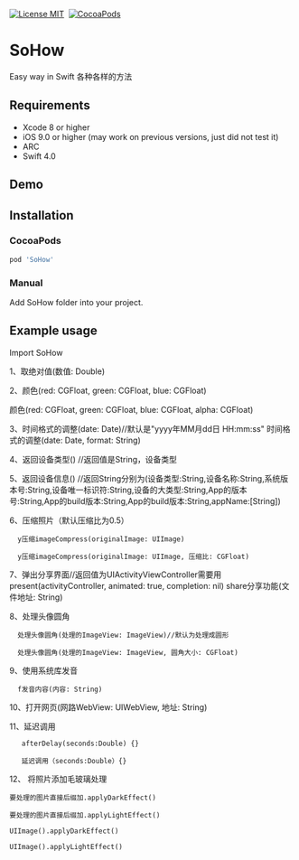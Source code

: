 [![License MIT](https://img.shields.io/badge/license-MIT-green.svg?style=flat)](https://github.com/cywd/FitRefresh/blob/master/LICENSE) 
[![CocoaPods](http://img.shields.io/cocoapods/p/SoHow.svg?style=flat)](http://cocoapods.org/?q=SoHow) 


# SoHow
Easy way in Swift
各种各样的方法



## Requirements
* Xcode 8 or higher
* iOS 9.0 or higher (may work on previous versions, just did not test it)
* ARC
* Swift 4.0

## Demo



## Installation

### CocoaPods

``` ruby
pod 'SoHow'
```

### Manual

Add SoHow folder into your project.

## Example usage
Import SoHow

 1、取绝对值(数值: Double)
 
 2、颜色(red: CGFloat, green: CGFloat, blue: CGFloat)
 
   颜色(red: CGFloat, green: CGFloat, blue: CGFloat, alpha: CGFloat)
   
 3、时间格式的调整(date: Date)//默认是"yyyy年MM月dd日 HH:mm:ss"
       时间格式的调整(date: Date, format: String)
       
 4、返回设备类型()   //返回值是String，设备类型
 
 5、返回设备信息()   //返回String分别为(设备类型:String,设备名称:String,系统版本号:String,设备唯一标识符:String,设备的大类型:String,App的版本号:String,App的build版本:String,App的build版本:String,appName:[String])
 
 6、压缩照片（默认压缩比为0.5）
 
      y压缩imageCompress(originalImage: UIImage)
      
      y压缩imageCompress(originalImage: UIImage, 压缩比: CGFloat)
      
 7、弹出分享界面//返回值为UIActivityViewController需要用present(activityController, animated: true, completion: nil)
      share分享功能(文件地址: String)
      
8、处理头像圆角

      处理头像圆角(处理的ImageView: ImageView)//默认为处理成圆形
      
      处理头像圆角(处理的ImageView: ImageView, 圆角大小: CGFloat)
 
 9、使用系统库发音
 
      f发音内容(内容: String)
      
 10、打开网页(网路WebView: UIWebView, 地址: String)
 
 
 11、延迟调用
 
       afterDelay(seconds:Double) {}
        
       延迟调用（seconds:Double）{}
    
12、 将照片添加毛玻璃处理

    要处理的图片直接后缀加.applyDarkEffect()
    
    要处理的图片直接后缀加.applyLightEffect()
    
    UIImage().applyDarkEffect()
    
    UIImage().applyLightEffect()
       
